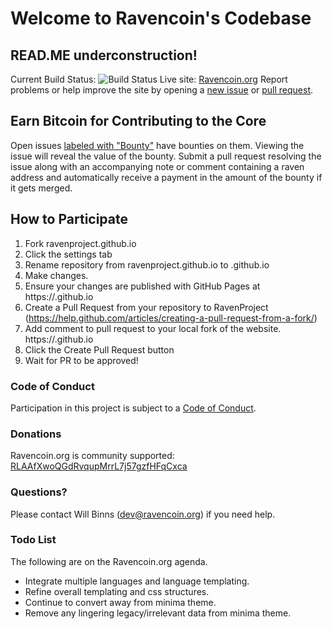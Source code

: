# Welcome to Ravencoin's Codebase
## READ.ME underconstruction!
Current Build Status: ![Build Status](https://travis-ci.org/RavenProject/Ravencoin.svg?branch=master)
Live site: [Ravencoin.org](https://ravencoin.org)
Report problems or help improve the site by opening a [new issue](https://github.com/RavenProject/ravenproject.github.io.org/issues/new) or [pull request](https://github.com/RavenProject/ravenproject.github.io.org/compare).

## Earn Bitcoin for Contributing to the Core
Open issues [labeled with "Bounty"](https://github.com/RavenProject/ravenproject.github.io/labels/Bounty)
have bounties on them. Viewing the issue will reveal the value of the bounty.
Submit a pull request resolving the issue along with an accompanying note or
comment containing a raven address and automatically receive a payment in the
amount of the bounty if it gets merged.

## How to Participate
1. Fork ravenproject.github.io
2. Click the settings tab
3. Rename repository from ravenproject.github.io to <username>.github.io
4. Make changes.
5. Ensure your changes are published with GitHub Pages at https://<username>.github.io
6. Create a Pull Request from your repository to RavenProject (https://help.github.com/articles/creating-a-pull-request-from-a-fork/)
7. Add comment to pull request to your local fork of the website. https://<username>.github.io
8. Click the Create Pull Request button
9. Wait for PR to be approved!

### Code of Conduct
Participation in this project is subject to a [Code of Conduct](https://github.com/RavenProject/ravenproject.github.io.org/blob/master/CODE_OF_CONDUCT.md).

### Donations
Ravencoin.org is community supported: [RLAAfXwoQGdRvqupMrrL7j57gzfHFqCxca](raven:RLAAfXwoQGdRvqupMrrL7j57gzfHFqCxca)

### Questions?
Please contact Will Binns ([dev@ravencoin.org](mailto:dev@ravencoin.org)) if you need help.

### Todo List
The following are on the Ravencoin.org agenda.
+ Integrate multiple languages and language templating.
+ Refine overall templating and css structures.
+ Continue to convert away from minima theme.
+ Remove any lingering legacy/irrelevant data from minima theme.
